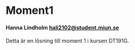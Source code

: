 # Moment1

#### Hanna Lindholm hali2102@student.miun.se

Detta är en lösning till moment 1 i kursen DT191G.
